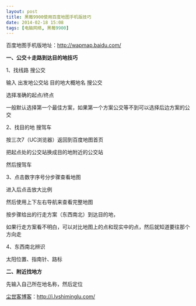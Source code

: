 ```yaml
---
layout: post
title: 黑莓9900使用百度地图手机版技巧
date: 2014-02-18 15:08
tags: [电脑网络, 黑莓9900]
---
```

百度地图手机版地址：<a href="http://wapmap.baidu.com/" target="_blank">http://wapmap.baidu.com/</a>

<strong>一、公交＋走路到达目的地技巧</strong>

1、找线路 搜公交

输入 出发地公交站 目的地大概地名 搜公交

选择准确的起点/终点

一般默认选择第一个最佳方案，如果第一个方案公交等不到可以选择后边方案的公交

2、找目的地 搜驾车

按三次7（UC浏览器）返回到百度地图首页

把起点处的公交站换成目的地附近的公交站

然后搜驾车

3、点击数字序号分步骤查看地图

进入后点击放大比例

然后使用上下左右导航来查看完整地图

按步骤给出的行走方案（东西南北）到达目的地，

如果行走方案看不明白，可以对比地图上的点和现实中的点，然后就知道要往那个方向走

4、东西南北辨识

太阳位置、指南针、路标

<strong>二、附近找地方</strong>

先输入自己所在地名称，然后定位

<a href="http://i.lvshiminglu.com/">尘世客博客</a>：<a href="http://i.lvshiminglu.com/">http://i.lvshiminglu.com/</a>


